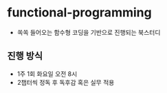 # functional-programming

- 쏙쏙 들어오는 함수형 코딩을 기반으로 진행되는 북스터디

## 진행 방식

- 1주 1회 화요일 오전 8시
- 2챕터씩 정독 후 독후감 혹은 실무 적용
